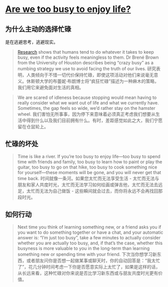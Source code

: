# [Are we too busy to enjoy life?](https://nesslabs.com/too-busy-to-enjoy-life)
## 为什么主动的选择忙碌
是在逃避思考，逃避现实。

> [Research](https://pubmed.ncbi.nlm.nih.gov/20548057/) shows that humans tend to do whatever it takes to keep busy, even if the activity feels meaningless to them. Dr Brené Brown from the University of Houston describes being “crazy busy” as a numbing strategy we use to avoid facing the truth of our lives.
> 研究表明，人类倾向于不惜一切代价保持忙碌，即使这项活动对他们来说毫无意义。休斯顿大学的布蕾妮·布朗博士将“疯狂忙碌”描述为一种麻木的策略，我们用它来避免面对生活的真相。

> We are scared of idleness because stopping would mean having to really consider what we want out of life and what we currently have. Sometimes, the gap feels so wide, we’d rather stay on the hamster wheel.
> 我们害怕无所事事，因为停下来意味着必须真正考虑我们想要从生活中得到什么以及我们目前拥有什么。有时，差距感觉如此之大，我们宁愿留在仓鼠轮上。

## 忙碌的坏处
> Time is like a river. If you’re too busy to enjoy life—too busy to spend time with friends and family, too busy to learn how to paint or play the guitar, too busy to go on that hike, too busy to cook something nice for yourself—these moments will be gone, and you will never get that time back.
> 时间就像一条河。如果您太忙而无法享受生活 - 太忙而无法与朋友和家人共度时光，太忙而无法学习如何绘画或弹吉他，太忙而无法去远足，太忙而无法为自己做饭 - 这些瞬间就会过去，而你将永远不会再找回那段时光。

## 如何行动
> Next time you think of learning something new, or a friend asks you if you want to do something together or have a chat, and your automatic answer is: “I’m just too busy”, take a few minutes to actually consider whether you are actually too busy, and, if that’s the case, whether this busyness is more valuable to you in the long-term than learning something new or spending time with your friend.
> 下次当你想学习新东西，或者朋友问你是否想一起做某事或聊天时，你的自动回答是：“我太忙了”，花几分钟时间考虑一下你是否愿意实际上太忙了，如果是这样的话，从长远来看，这种忙碌对你来说是否比学习新东西或与朋友共度时光更有价值。

